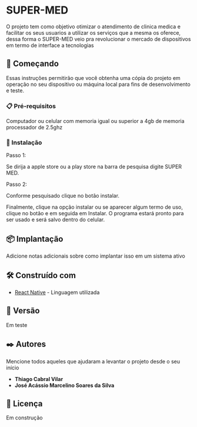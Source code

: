 # SUPER-MED

O projeto tem como objetivo otimizar o atendimento de clinica medica e facilitar os seus usuarios a utilizar os serviços que a mesma os oferece, 
dessa forma o SUPER-MED veio pra revolucionar o mercado de dispositivos em termo de interface a tecnologias 

## 🚀 Começando

Essas instruções permitirão que você obtenha uma cópia do projeto em operação no seu dispositivo ou máquina local para fins de desenvolvimento e teste.



### 📋 Pré-requisitos

Computador ou celular com memoria igual ou superior a 4gb de memoria processador de 2.5ghz



### 🔧 Instalação

Passo 1:

Se dirija a apple store ou a play store na barra de pesquisa digite SUPER MED.

Passo 2:

Conforme pesquisado clique no botão instalar.

Finalmente, clique na opção instalar ou se aparecer algum termo de uso, clique no botão e em seguida em Instalar. O programa estará pronto para ser usado e será salvo dentro do celular.




## 📦 Implantação

Adicione notas adicionais sobre como implantar isso em um sistema ativo

## 🛠️ Construído com


* [React Native](https://reactnative.dev/) - Linguagem utilizada




## 📌 Versão

Em teste 

## ✒️ Autores

Mencione todos aqueles que ajudaram a levantar o projeto desde o seu início

* **Thiago Cabral Vilar** 
* **José Acássio Marcelino Soares da Silva**  


## 📄 Licença

Em construção

